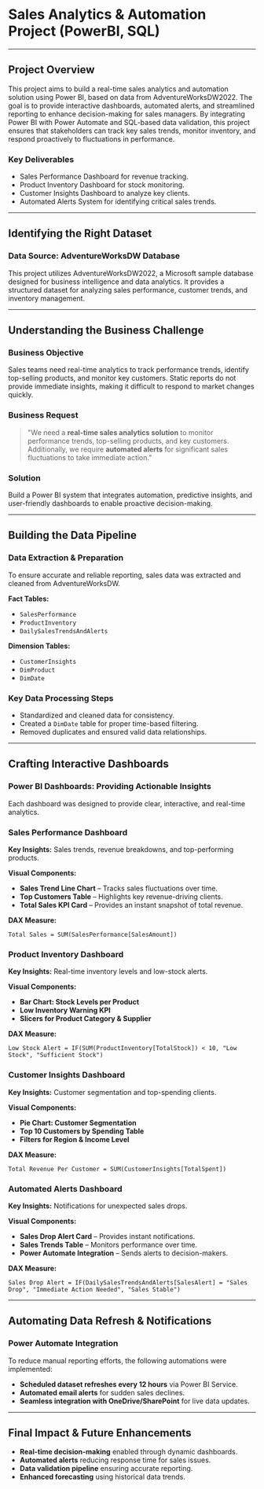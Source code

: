 # Sales Analytics & Automation Project (PowerBI, SQL)

---

## Project Overview
This project aims to build a real-time sales analytics and automation solution using Power BI, based on data from AdventureWorksDW2022. The goal is to provide interactive dashboards, automated alerts, and streamlined reporting to enhance decision-making for sales managers. By integrating Power BI with Power Automate and SQL-based data validation, this project ensures that stakeholders can track key sales trends, monitor inventory, and respond proactively to fluctuations in performance.

### Key Deliverables

- Sales Performance Dashboard for revenue tracking.
- Product Inventory Dashboard for stock monitoring.
- Customer Insights Dashboard to analyze key clients.
- Automated Alerts System for identifying critical sales trends.

---

## Identifying the Right Dataset
### Data Source: AdventureWorksDW Database

This project utilizes AdventureWorksDW2022, a Microsoft sample database designed for business intelligence and data analytics. It provides a structured dataset for analyzing sales performance, customer trends, and inventory management.

---

## Understanding the Business Challenge
### Business Objective
Sales teams need real-time analytics to track performance trends, identify top-selling products, and monitor key customers. Static reports do not provide immediate insights, making it difficult to respond to market changes quickly.

### Business Request
> "We need a **real-time sales analytics solution** to monitor performance trends, top-selling products, and key customers. Additionally, we require **automated alerts** for significant sales fluctuations to take immediate action."

### Solution
Build a Power BI system that integrates automation, predictive insights, and user-friendly dashboards to enable proactive decision-making.

---

## Building the Data Pipeline
### Data Extraction & Preparation
To ensure accurate and reliable reporting, sales data was extracted and cleaned from AdventureWorksDW.

**Fact Tables:**
- `SalesPerformance`
- `ProductInventory`
- `DailySalesTrendsAndAlerts`

**Dimension Tables:**
- `CustomerInsights`
- `DimProduct`
- `DimDate`

### Key Data Processing Steps
- Standardized and cleaned data for consistency.
- Created a `DimDate` table for proper time-based filtering.
- Removed duplicates and ensured valid data relationships.

---

## Crafting Interactive Dashboards
### Power BI Dashboards: Providing Actionable Insights
Each dashboard was designed to provide clear, interactive, and real-time analytics.

### Sales Performance Dashboard
**Key Insights:** Sales trends, revenue breakdowns, and top-performing products.

**Visual Components:**
- **Sales Trend Line Chart** – Tracks sales fluctuations over time.
- **Top Customers Table** – Highlights key revenue-driving clients.
- **Total Sales KPI Card** – Provides an instant snapshot of total revenue.

**DAX Measure:**
```DAX
Total Sales = SUM(SalesPerformance[SalesAmount])
```

### Product Inventory Dashboard
**Key Insights:** Real-time inventory levels and low-stock alerts.

**Visual Components:**
- **Bar Chart: Stock Levels per Product**
- **Low Inventory Warning KPI**
- **Slicers for Product Category & Supplier**

**DAX Measure:**
```DAX
Low Stock Alert = IF(SUM(ProductInventory[TotalStock]) < 10, "Low Stock", "Sufficient Stock")
```

### Customer Insights Dashboard
**Key Insights:** Customer segmentation and top-spending clients.

**Visual Components:**
- **Pie Chart: Customer Segmentation**
- **Top 10 Customers by Spending Table**
- **Filters for Region & Income Level**

**DAX Measure:**
```DAX
Total Revenue Per Customer = SUM(CustomerInsights[TotalSpent])
```

### Automated Alerts Dashboard
**Key Insights:** Notifications for unexpected sales drops.

**Visual Components:**
- **Sales Drop Alert Card** – Provides instant notifications.
- **Sales Trends Table** – Monitors performance over time.
- **Power Automate Integration** – Sends alerts to decision-makers.

**DAX Measure:**
```DAX
Sales Drop Alert = IF(DailySalesTrendsAndAlerts[SalesAlert] = "Sales Drop", "Immediate Action Needed", "Sales Stable")
```

---

## Automating Data Refresh & Notifications
### Power Automate Integration
To reduce manual reporting efforts, the following automations were implemented:
- **Scheduled dataset refreshes every 12 hours** via Power BI Service.
- **Automated email alerts** for sudden sales declines.
- **Seamless integration with OneDrive/SharePoint** for live data updates.

---

## Final Impact & Future Enhancements
- **Real-time decision-making** enabled through dynamic dashboards.
- **Automated alerts** reducing response time for sales issues.
- **Data validation pipeline** ensuring accurate reporting.
- **Enhanced forecasting** using historical data trends.


